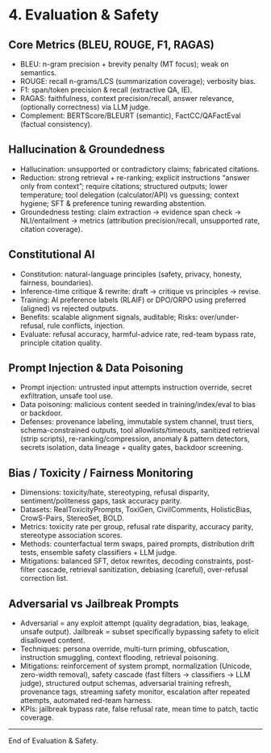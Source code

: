 # 4. Evaluation & Safety

## Core Metrics (BLEU, ROUGE, F1, RAGAS)
- BLEU: n-gram precision + brevity penalty (MT focus); weak on semantics.
- ROUGE: recall n-grams/LCS (summarization coverage); verbosity bias.
- F1: span/token precision & recall (extractive QA, IE).
- RAGAS: faithfulness, context precision/recall, answer relevance, (optionally correctness) via LLM judge.
- Complement: BERTScore/BLEURT (semantic), FactCC/QAFactEval (factual consistency).

## Hallucination & Groundedness
- Hallucination: unsupported or contradictory claims; fabricated citations.
- Reduction: strong retrieval + re-ranking; explicit instructions “answer only from context”; require citations; structured outputs; lower temperature; tool delegation (calculator/API) vs guessing; context hygiene; SFT & preference tuning rewarding abstention.
- Groundedness testing: claim extraction → evidence span check → NLI/entailment → metrics (attribution precision/recall, unsupported rate, citation coverage).

## Constitutional AI
- Constitution: natural-language principles (safety, privacy, honesty, fairness, boundaries).
- Inference-time critique & rewrite: draft → critique vs principles → revise.
- Training: AI preference labels (RLAIF) or DPO/ORPO using preferred (aligned) vs rejected outputs.
- Benefits: scalable alignment signals, auditable; Risks: over/under-refusal, rule conflicts, injection.
- Evaluate: refusal accuracy, harmful-advice rate, red-team bypass rate, principle citation quality.

## Prompt Injection & Data Poisoning
- Prompt injection: untrusted input attempts instruction override, secret exfiltration, unsafe tool use.
- Data poisoning: malicious content seeded in training/index/eval to bias or backdoor.
- Defenses: provenance labeling, immutable system channel, trust tiers, schema-constrained outputs, tool allowlists/timeouts, sanitized retrieval (strip scripts), re-ranking/compression, anomaly & pattern detectors, secrets isolation, data lineage + quality gates, backdoor screening.

## Bias / Toxicity / Fairness Monitoring
- Dimensions: toxicity/hate, stereotyping, refusal disparity, sentiment/politeness gaps, task accuracy parity.
- Datasets: RealToxicityPrompts, ToxiGen, CivilComments, HolisticBias, CrowS-Pairs, StereoSet, BOLD.
- Metrics: toxicity rate per group, refusal rate disparity, accuracy parity, stereotype association scores.
- Methods: counterfactual term swaps, paired prompts, distribution drift tests, ensemble safety classifiers + LLM judge.
- Mitigations: balanced SFT, detox rewrites, decoding constraints, post-filter cascade, retrieval sanitization, debiasing (careful), over-refusal correction list.

## Adversarial vs Jailbreak Prompts
- Adversarial = any exploit attempt (quality degradation, bias, leakage, unsafe output). Jailbreak = subset specifically bypassing safety to elicit disallowed content.
- Techniques: persona override, multi-turn priming, obfuscation, instruction smuggling, context flooding, retrieval poisoning.
- Mitigations: reinforcement of system prompt, normalization (Unicode, zero-width removal), safety cascade (fast filters → classifiers → LLM judge), structured output schemas, adversarial training refresh, provenance tags, streaming safety monitor, escalation after repeated attempts, automated red-team harness.
- KPIs: jailbreak bypass rate, false refusal rate, mean time to patch, tactic coverage.

---
End of Evaluation & Safety.
